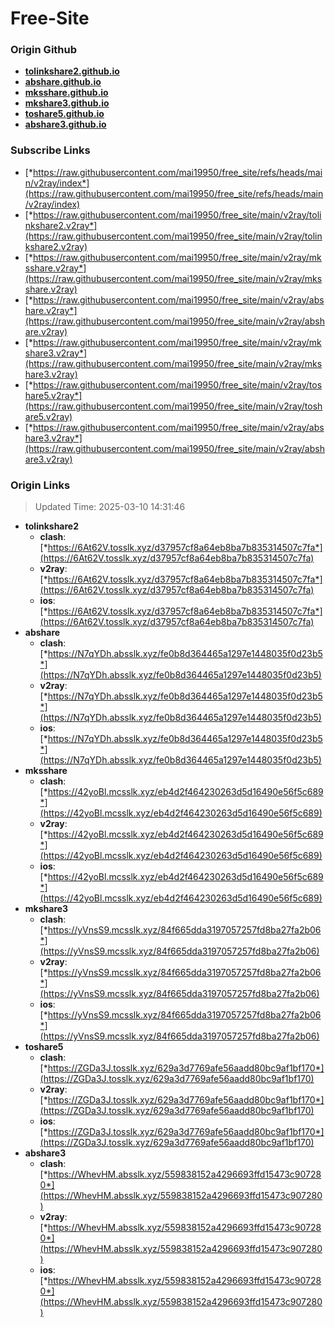 # Free-Site

### Origin Github

- [**tolinkshare2.github.io**](https://github.com/tolinkshare2/tolinkshare2.github.io)
- [**abshare.github.io**](https://github.com/abshare/abshare.github.io)
- [**mksshare.github.io**](https://github.com/mksshare/mksshare.github.io)
- [**mkshare3.github.io**](https://github.com/mkshare3/mkshare3.github.io)
- [**toshare5.github.io**](https://github.com/toshare5/toshare5.github.io)
- [**abshare3.github.io**](https://github.com/abshare3/abshare3.github.io)

### Subscribe Links

- [*https://raw.githubusercontent.com/mai19950/free_site/refs/heads/main/v2ray/index*](https://raw.githubusercontent.com/mai19950/free_site/refs/heads/main/v2ray/index)
- [*https://raw.githubusercontent.com/mai19950/free_site/main/v2ray/tolinkshare2.v2ray*](https://raw.githubusercontent.com/mai19950/free_site/main/v2ray/tolinkshare2.v2ray)
- [*https://raw.githubusercontent.com/mai19950/free_site/main/v2ray/mksshare.v2ray*](https://raw.githubusercontent.com/mai19950/free_site/main/v2ray/mksshare.v2ray)
- [*https://raw.githubusercontent.com/mai19950/free_site/main/v2ray/abshare.v2ray*](https://raw.githubusercontent.com/mai19950/free_site/main/v2ray/abshare.v2ray)
- [*https://raw.githubusercontent.com/mai19950/free_site/main/v2ray/mkshare3.v2ray*](https://raw.githubusercontent.com/mai19950/free_site/main/v2ray/mkshare3.v2ray)
- [*https://raw.githubusercontent.com/mai19950/free_site/main/v2ray/toshare5.v2ray*](https://raw.githubusercontent.com/mai19950/free_site/main/v2ray/toshare5.v2ray)
- [*https://raw.githubusercontent.com/mai19950/free_site/main/v2ray/abshare3.v2ray*](https://raw.githubusercontent.com/mai19950/free_site/main/v2ray/abshare3.v2ray)

### Origin Links

> Updated Time: 2025-03-10 14:31:46

- **tolinkshare2**
  - **clash**: [*https://6At62V.tosslk.xyz/d37957cf8a64eb8ba7b835314507c7fa*](https://6At62V.tosslk.xyz/d37957cf8a64eb8ba7b835314507c7fa)
  - **v2ray**: [*https://6At62V.tosslk.xyz/d37957cf8a64eb8ba7b835314507c7fa*](https://6At62V.tosslk.xyz/d37957cf8a64eb8ba7b835314507c7fa)
  - **ios**: [*https://6At62V.tosslk.xyz/d37957cf8a64eb8ba7b835314507c7fa*](https://6At62V.tosslk.xyz/d37957cf8a64eb8ba7b835314507c7fa)
- **abshare**
  - **clash**: [*https://N7qYDh.absslk.xyz/fe0b8d364465a1297e1448035f0d23b5*](https://N7qYDh.absslk.xyz/fe0b8d364465a1297e1448035f0d23b5)
  - **v2ray**: [*https://N7qYDh.absslk.xyz/fe0b8d364465a1297e1448035f0d23b5*](https://N7qYDh.absslk.xyz/fe0b8d364465a1297e1448035f0d23b5)
  - **ios**: [*https://N7qYDh.absslk.xyz/fe0b8d364465a1297e1448035f0d23b5*](https://N7qYDh.absslk.xyz/fe0b8d364465a1297e1448035f0d23b5)
- **mksshare**
  - **clash**: [*https://42yoBl.mcsslk.xyz/eb4d2f464230263d5d16490e56f5c689*](https://42yoBl.mcsslk.xyz/eb4d2f464230263d5d16490e56f5c689)
  - **v2ray**: [*https://42yoBl.mcsslk.xyz/eb4d2f464230263d5d16490e56f5c689*](https://42yoBl.mcsslk.xyz/eb4d2f464230263d5d16490e56f5c689)
  - **ios**: [*https://42yoBl.mcsslk.xyz/eb4d2f464230263d5d16490e56f5c689*](https://42yoBl.mcsslk.xyz/eb4d2f464230263d5d16490e56f5c689)
- **mkshare3**
  - **clash**: [*https://yVnsS9.mcsslk.xyz/84f665dda3197057257fd8ba27fa2b06*](https://yVnsS9.mcsslk.xyz/84f665dda3197057257fd8ba27fa2b06)
  - **v2ray**: [*https://yVnsS9.mcsslk.xyz/84f665dda3197057257fd8ba27fa2b06*](https://yVnsS9.mcsslk.xyz/84f665dda3197057257fd8ba27fa2b06)
  - **ios**: [*https://yVnsS9.mcsslk.xyz/84f665dda3197057257fd8ba27fa2b06*](https://yVnsS9.mcsslk.xyz/84f665dda3197057257fd8ba27fa2b06)
- **toshare5**
  - **clash**: [*https://ZGDa3J.tosslk.xyz/629a3d7769afe56aadd80bc9af1bf170*](https://ZGDa3J.tosslk.xyz/629a3d7769afe56aadd80bc9af1bf170)
  - **v2ray**: [*https://ZGDa3J.tosslk.xyz/629a3d7769afe56aadd80bc9af1bf170*](https://ZGDa3J.tosslk.xyz/629a3d7769afe56aadd80bc9af1bf170)
  - **ios**: [*https://ZGDa3J.tosslk.xyz/629a3d7769afe56aadd80bc9af1bf170*](https://ZGDa3J.tosslk.xyz/629a3d7769afe56aadd80bc9af1bf170)
- **abshare3**
  - **clash**: [*https://WhevHM.absslk.xyz/559838152a4296693ffd15473c907280*](https://WhevHM.absslk.xyz/559838152a4296693ffd15473c907280)
  - **v2ray**: [*https://WhevHM.absslk.xyz/559838152a4296693ffd15473c907280*](https://WhevHM.absslk.xyz/559838152a4296693ffd15473c907280)
  - **ios**: [*https://WhevHM.absslk.xyz/559838152a4296693ffd15473c907280*](https://WhevHM.absslk.xyz/559838152a4296693ffd15473c907280)
